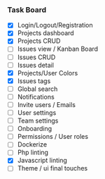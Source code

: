 ### Task Board

-   [x] Login/Logout/Registration
-   [x] Projects dashboard
-   [x] Projects CRUD
-   [ ] Issues view / Kanban Board
-   [ ] Issues CRUD
-   [ ] Issues detail
-   [x] Projects/User Colors
-   [x] Issues tags
-   [ ] Global search
-   [ ] Notifications
-   [ ] Invite users / Emails
-   [ ] User settings
-   [ ] Team settings
-   [ ] Onboarding
-   [ ] Permissions / User roles
-   [ ] Dockerize
-   [ ] Php linting
-   [x] Javascript linting
-   [ ] Theme / ui final touches

